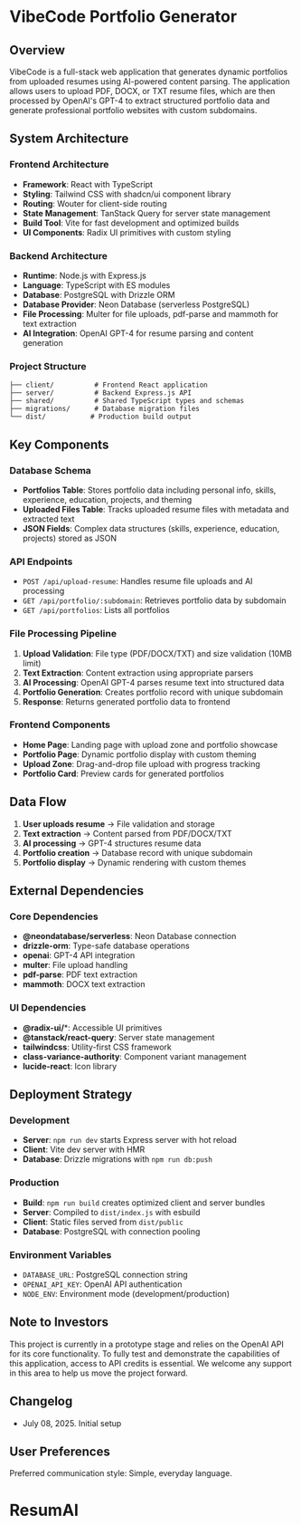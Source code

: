 # VibeCode Portfolio Generator

## Overview

VibeCode is a full-stack web application that generates dynamic portfolios from uploaded resumes using AI-powered content parsing. The application allows users to upload PDF, DOCX, or TXT resume files, which are then processed by OpenAI's GPT-4 to extract structured portfolio data and generate professional portfolio websites with custom subdomains.

## System Architecture

### Frontend Architecture
- **Framework**: React with TypeScript
- **Styling**: Tailwind CSS with shadcn/ui component library
- **Routing**: Wouter for client-side routing
- **State Management**: TanStack Query for server state management
- **Build Tool**: Vite for fast development and optimized builds
- **UI Components**: Radix UI primitives with custom styling

### Backend Architecture
- **Runtime**: Node.js with Express.js
- **Language**: TypeScript with ES modules
- **Database**: PostgreSQL with Drizzle ORM
- **Database Provider**: Neon Database (serverless PostgreSQL)
- **File Processing**: Multer for file uploads, pdf-parse and mammoth for text extraction
- **AI Integration**: OpenAI GPT-4 for resume parsing and content generation

### Project Structure
```
├── client/          # Frontend React application
├── server/          # Backend Express.js API
├── shared/          # Shared TypeScript types and schemas
├── migrations/      # Database migration files
└── dist/           # Production build output
```

## Key Components

### Database Schema
- **Portfolios Table**: Stores portfolio data including personal info, skills, experience, education, projects, and theming
- **Uploaded Files Table**: Tracks uploaded resume files with metadata and extracted text
- **JSON Fields**: Complex data structures (skills, experience, education, projects) stored as JSON

### API Endpoints
- `POST /api/upload-resume`: Handles resume file uploads and AI processing
- `GET /api/portfolio/:subdomain`: Retrieves portfolio data by subdomain
- `GET /api/portfolios`: Lists all portfolios

### File Processing Pipeline
1. **Upload Validation**: File type (PDF/DOCX/TXT) and size validation (10MB limit)
2. **Text Extraction**: Content extraction using appropriate parsers
3. **AI Processing**: OpenAI GPT-4 parses resume text into structured data
4. **Portfolio Generation**: Creates portfolio record with unique subdomain
5. **Response**: Returns generated portfolio data to frontend

### Frontend Components
- **Home Page**: Landing page with upload zone and portfolio showcase
- **Portfolio Page**: Dynamic portfolio display with custom theming
- **Upload Zone**: Drag-and-drop file upload with progress tracking
- **Portfolio Card**: Preview cards for generated portfolios

## Data Flow

1. **User uploads resume** → File validation and storage
2. **Text extraction** → Content parsed from PDF/DOCX/TXT
3. **AI processing** → GPT-4 structures resume data
4. **Portfolio creation** → Database record with unique subdomain
5. **Portfolio display** → Dynamic rendering with custom themes

## External Dependencies

### Core Dependencies
- **@neondatabase/serverless**: Neon Database connection
- **drizzle-orm**: Type-safe database operations
- **openai**: GPT-4 API integration
- **multer**: File upload handling
- **pdf-parse**: PDF text extraction
- **mammoth**: DOCX text extraction

### UI Dependencies
- **@radix-ui/***: Accessible UI primitives
- **@tanstack/react-query**: Server state management
- **tailwindcss**: Utility-first CSS framework
- **class-variance-authority**: Component variant management
- **lucide-react**: Icon library

## Deployment Strategy

### Development
- **Server**: `npm run dev` starts Express server with hot reload
- **Client**: Vite dev server with HMR
- **Database**: Drizzle migrations with `npm run db:push`

### Production
- **Build**: `npm run build` creates optimized client and server bundles
- **Server**: Compiled to `dist/index.js` with esbuild
- **Client**: Static files served from `dist/public`
- **Database**: PostgreSQL with connection pooling

### Environment Variables
- `DATABASE_URL`: PostgreSQL connection string
- `OPENAI_API_KEY`: OpenAI API authentication
- `NODE_ENV`: Environment mode (development/production)

## Note to Investors

This project is currently in a prototype stage and relies on the OpenAI API for its core functionality. To fully test and demonstrate the capabilities of this application, access to API credits is essential. We welcome any support in this area to help us move the project forward.

## Changelog
- July 08, 2025. Initial setup

## User Preferences

Preferred communication style: Simple, everyday language.
# ResumAI
